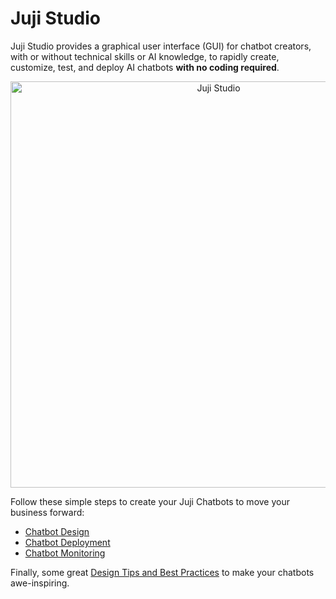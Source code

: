 
# **Juji Studio**

Juji Studio provides a graphical user interface (GUI) for
chatbot creators, with or without technical skills or AI knowledge, to
rapidly create, customize, test, and deploy AI chatbots **with no
coding required**.

<p align="center"><img src="/img/juji-studio.png" alt="Juji Studio" width="650px"/></p>

Follow these simple steps to create your Juji Chatbots to move your business forward:

* [Chatbot Design](/design) 
* [Chatbot Deployment](/release) 
* [Chatbot Monitoring](/reports)

Finally, some great [Design Tips and Best Practices](/chatbot-design-tips) to make your chatbots awe-inspiring.
